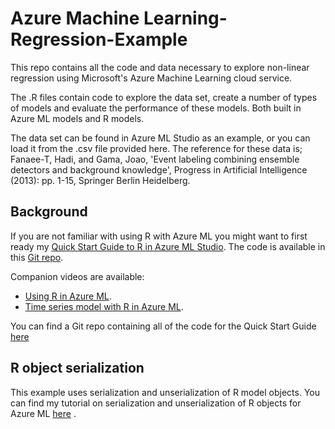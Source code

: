Azure Machine Learning-Regression-Example
==========================

This repo contains all the code and data necessary to explore non-linear regression using Microsoft's Azure Machine Learning cloud service.

The .R files contain code to explore the data set, create a number of types of models and evaluate the performance of these models. Both built in Azure ML models and R models. 

The data set can be found in Azure ML Studio as an example, or you can load it from the .csv file provided here.  The reference for these data is; Fanaee-T, Hadi, and Gama, Joao, 'Event labeling combining ensemble detectors and background knowledge', Progress in Artificial Intelligence (2013): pp. 1-15, Springer Berlin Heidelberg.

## Background

If you are not familiar with using R with Azure ML you might want to first ready my [Quick Start Guide to R in Azure ML Studio](http://azure.microsoft.com/en-gb/documentation/articles/machine-learning-r-quickstart). The code is available in this [Git repo](https://github.com/Quantia-Analytics/AzureML-R-Quick-Start).

Companion videos are available:

* [Using R in Azure ML](https://www.youtube.com/watch?v=G0r6v2k49ys). 
* [Time series model with R in Azure ML](https://www.youtube.com/watch?v=q-PJ3p5C0kY).

You can find a Git repo containing all of the code for the Quick Start Guide [here](https://github.com/Quantia-Analytics/AzureML-R-Quick-Start)

## R object serialization

This example uses serialization and unserialization of R model objects. You can find my tutorial on serialization and unserialization of R objects for Azure ML [here](https://github.com/Quantia-Analytics/AzureML-R-Serialization)
.